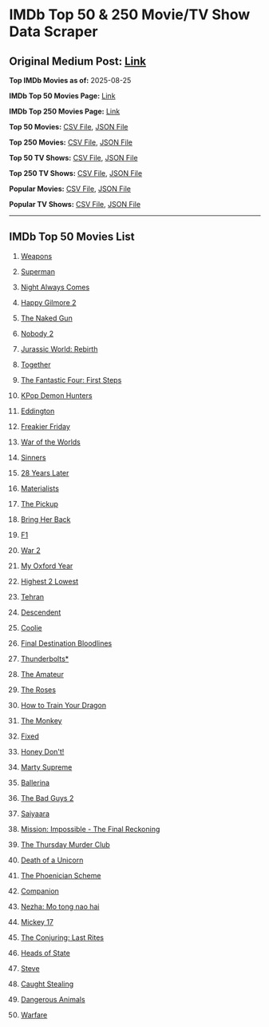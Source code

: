 # IMDb Top 50 & 250 Movie/TV Show Data Scraper

## Original Medium Post: [Link](https://medium.com/@nishantsahoo/which-movie-should-i-watch-5c83a3c0f5b1)

**Top IMDb Movies as of:** 2025-08-25

**IMDb Top 50 Movies Page:** [Link](https://www.imdb.com/search/title/?title_type=feature&release_date=2025-01-01,2025-12-31)

**IMDb Top 250 Movies Page:** [Link](https://www.imdb.com/chart/top/)

**Top 50 Movies:** [CSV File](/data/top50/movies.csv), [JSON File](/data/top50/movies.json)

**Top 250 Movies:** [CSV File](/data/top250/movies.csv), [JSON File](/data/top250/movies.json)

**Top 50 TV Shows:** [CSV File](/data/top50/shows.csv), [JSON File](/data/top50/shows.json)

**Top 250 TV Shows:** [CSV File](/data/top250/shows.csv), [JSON File](/data/top250/shows.json)

**Popular Movies:** [CSV File](/data/popular/movies.csv), [JSON File](/data/popular/movies.json)

**Popular TV Shows:** [CSV File](/data/popular/shows.csv), [JSON File](/data/popular/shows.json)

---

## IMDb Top 50 Movies List

1. [Weapons](https://www.imdb.com/title/tt26581740/)

2. [Superman](https://www.imdb.com/title/tt5950044/)

3. [Night Always Comes](https://www.imdb.com/title/tt31567422/)

4. [Happy Gilmore 2](https://www.imdb.com/title/tt31868189/)

5. [The Naked Gun](https://www.imdb.com/title/tt3402138/)

6. [Nobody 2](https://www.imdb.com/title/tt28996126/)

7. [Jurassic World: Rebirth](https://www.imdb.com/title/tt31036941/)

8. [Together](https://www.imdb.com/title/tt31184028/)

9. [The Fantastic Four: First Steps](https://www.imdb.com/title/tt10676052/)

10. [KPop Demon Hunters](https://www.imdb.com/title/tt14205554/)

11. [Eddington](https://www.imdb.com/title/tt31176520/)

12. [Freakier Friday](https://www.imdb.com/title/tt31956415/)

13. [War of the Worlds](https://www.imdb.com/title/tt13186306/)

14. [Sinners](https://www.imdb.com/title/tt31193180/)

15. [28 Years Later](https://www.imdb.com/title/tt10548174/)

16. [Materialists](https://www.imdb.com/title/tt30253473/)

17. [The Pickup](https://www.imdb.com/title/tt30445556/)

18. [Bring Her Back](https://www.imdb.com/title/tt32246771/)

19. [F1](https://www.imdb.com/title/tt16311594/)

20. [War 2](https://www.imdb.com/title/tt27425164/)

21. [My Oxford Year](https://www.imdb.com/title/tt4978342/)

22. [Highest 2 Lowest](https://www.imdb.com/title/tt31194612/)

23. [Tehran](https://www.imdb.com/title/tt21818782/)

24. [Descendent](https://www.imdb.com/title/tt35521703/)

25. [Coolie](https://www.imdb.com/title/tt27441481/)

26. [Final Destination Bloodlines](https://www.imdb.com/title/tt9619824/)

27. [Thunderbolts\*](https://www.imdb.com/title/tt20969586/)

28. [The Amateur](https://www.imdb.com/title/tt0899043/)

29. [The Roses](https://www.imdb.com/title/tt31973693/)

30. [How to Train Your Dragon](https://www.imdb.com/title/tt26743210/)

31. [The Monkey](https://www.imdb.com/title/tt27714946/)

32. [Fixed](https://www.imdb.com/title/tt8785038/)

33. [Honey Don't!](https://www.imdb.com/title/tt30645201/)

34. [Marty Supreme](https://www.imdb.com/title/tt32916440/)

35. [Ballerina](https://www.imdb.com/title/tt7181546/)

36. [The Bad Guys 2](https://www.imdb.com/title/tt30017619/)

37. [Saiyaara](https://www.imdb.com/title/tt28037987/)

38. [Mission: Impossible - The Final Reckoning](https://www.imdb.com/title/tt9603208/)

39. [The Thursday Murder Club](https://www.imdb.com/title/tt12001534/)

40. [Death of a Unicorn](https://www.imdb.com/title/tt28443655/)

41. [The Phoenician Scheme](https://www.imdb.com/title/tt30840798/)

42. [Companion](https://www.imdb.com/title/tt26584495/)

43. [Nezha: Mo tong nao hai](https://www.imdb.com/title/tt34956443/)

44. [Mickey 17](https://www.imdb.com/title/tt12299608/)

45. [The Conjuring: Last Rites](https://www.imdb.com/title/tt22898462/)

46. [Heads of State](https://www.imdb.com/title/tt13357520/)

47. [Steve](https://www.imdb.com/title/tt32985279/)

48. [Caught Stealing](https://www.imdb.com/title/tt1493274/)

49. [Dangerous Animals](https://www.imdb.com/title/tt32299316/)

50. [Warfare](https://www.imdb.com/title/tt31434639/)
